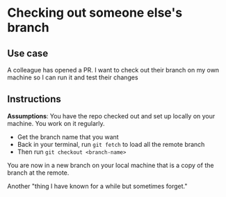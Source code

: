 # Checking out someone else's branch 

## Use case 

A colleague has opened a PR. I want to check out their branch on my own machine so I can run it and test their changes 

## Instructions 

**Assumptions**: You have the repo checked out and set up locally on your machine. You work on it regularly. 

- Get the branch name that you want
- Back in your terminal, run `git fetch` to load all the remote branch
- Then run `git checkout <branch-name>`

You are now in a new branch on your local machine that is a copy of the branch at the remote. 

Another "thing I have known for a while but sometimes forget." 
